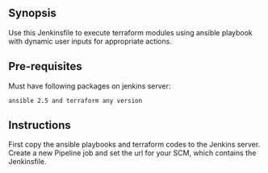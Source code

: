 ## Synopsis
Use this Jenkinsfile to execute terraform modules using ansible playbook with dynamic user inputs for appropriate actions.

## Pre-requisites
Must have following packages on jenkins server:

```ansible 2.5 and terraform any version```

## Instructions
First copy the ansible playbooks and terraform codes to the Jenkins server.
Create a new Pipeline job and set the url for your SCM, which contains the Jenkinsfile.
